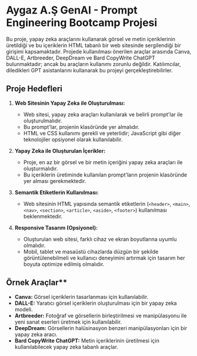 # Aygaz A.Ş GenAI - Prompt Engineering Bootcamp Projesi

Bu proje, yapay zeka araçlarını kullanarak görsel ve metin içeriklerinin üretildiği ve bu içeriklerin HTML tabanlı bir web sitesinde sergilendiği bir girişimi kapsamaktadır. Projede kullanılması önerilen araçlar arasında Canva, DALL-E, Artbreeder, DeepDream ve Bard CopyWrite ChatGPT bulunmaktadır; ancak bu araçların kullanımı zorunlu değildir. Katılımcılar, diledikleri GPT asistanlarını kullanarak bu projeyi gerçekleştirebilirler.

## Proje Hedefleri

1. **Web Sitesinin Yapay Zeka ile Oluşturulması:**
   - Web sitesi, yapay zeka araçları kullanılarak ve belirli prompt'lar ile oluşturulmalıdır.
   - Bu prompt'lar, projenin klasöründe yer almalıdır.
   - HTML ve CSS kullanımı gerekli ve yeterlidir; JavaScript gibi diğer teknolojiler opsiyonel olarak kullanılabilir.

2. **Yapay Zeka ile Oluşturulan İçerikler:**
   - Proje, en az bir görsel ve bir metin içeriğini yapay zeka araçları ile oluşturmalıdır.
   - Bu içeriklerin üretiminde kullanılan prompt'ların projenin klasöründe yer alması gerekmektedir.

3. **Semantik Etiketlerin Kullanılması:**
   - Web sitesinin HTML yapısında semantik etiketlerin (`<header>`, `<main>`, `<nav>`, `<section>`, `<article>`, `<aside>`, `<footer>`) kullanılması beklenmektedir.

4. **Responsive Tasarım (Opsiyonel):**
   - Oluşturulan web sitesi, farklı cihaz ve ekran boyutlarına uyumlu olmalıdır.
   - Mobil, tablet ve masaüstü cihazlarda düzgün bir şekilde görüntülenebilmeli ve kullanıcı deneyimini artırmak için tasarım her boyuta optimize edilmiş olmalıdır.

## Örnek Araçlar**
- **Canva:** Görsel içeriklerin tasarlanması için kullanılabilir.
- **DALL-E:** Yaratıcı görsel içeriklerin oluşturulması için bir yapay zeka modeli.
- **Artbreeder:** Fotoğraf ve görsellerin birleştirilmesi ve manipülasyonu ile yeni sanat eserleri üretmek için 
kullanılabilir.
- **DeepDream:** Görsellerin halüsinasyon benzeri manipülasyonları için bir yapay zeka aracı.
- **Bard CopyWrite ChatGPT:** Metin içeriklerinin üretilmesi için kullanılabilecek yapay zeka tabanlı araçlar.
